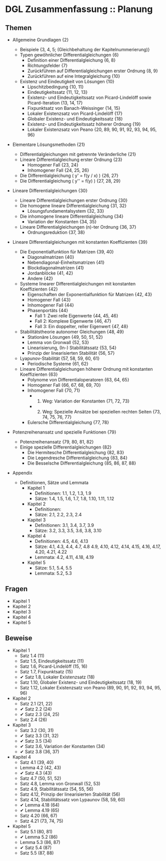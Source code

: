 # DGL Zusammenfassung :: Planung

## Themen

* Allgemeine Grundlagen {2}
    - Beispiele {3, 4, 5; (Gleichbehaltung der Kapitelnummerierung)}
    - Typen gewöhnlicher Differentialgleichungen {6}
        + Definition einer Differentialgleichung {6, 8}
        + Richtungsfelder {7}
        + Zurückführen auf Differentialgleichungen erster Ordnung {8, 9}
        + Zurückführen auf eine Integralgleichung {10}
    - Existenz und Eindeutigkeit von Lösungen {10}
        + Lipschitzbedingung {10, 11}
        + Eindeutigkeitssatz {11, 12, 13}
        + Existenz- und Eindeutigkeitssatz von Picard-Lindelöff sowie Picard-Iteration {13, 14, 17}
        + Fixpunktsatz von Banach-Weissinger {14, 15}
        + Lokaler Existenzsatz von Picard-Lindelöff {17}
        + Globaler Existenz- und Eindeutigkeitssatz {18}
        + Existenz- und Eindeutigkeitssatz höherer Ordnung {19}
        + Lokaler Existenzsatz von Peano {20, 89, 90, 91, 92, 93, 94, 95, 96}
* Elementare Lösungsmethoden {21}
    - Differentialgleichungen mit getrennte Veränderliche {21}
    - Lineare Differentialgleichung erster Ordnung {23}
        + Homogener Fall {23, 24}
        + Inhomogener Fall {24, 25, 26}
    - Die Differentialgleichung \( y' = f(y / x) \) {26, 27}
    - Die Differentialgleichung \( y'' = f(y) \) {27, 28, 29}
* Lineare Differentialgleichungen {30}
    - Lineare Differentialgleichungen erster Ordnung {30}
    - Die homogene lineare Differentialgleichung {31, 32}
        + Lösungsfundamentalsystem {32, 33}
    - Die inhomogene lineare Differentialgleichung {34}
        + Variation der Konstanten {34, 35}
    - Lineare Differentialgleichungen \(n\)-ter Ordnung {36, 37}
        + Ordnungsreduktion {37, 38}
* Lineare Differentialgleichungen mit konstanten Koeffizienten {39}
    - Die Exponentialfunktion für Matrizen {39, 40}
        + Diagonalmatrizen {40}
        + Nebendiagonal-Einheitsmatrizen {41}
        + Blockdiagonalmatrizen {41}
        + Jordanblöcke {41, 42}
        + Andere {42}
    - Systeme linearer Differentialgleichungen mit konstanten Koeffizienten {42}
        + Eigenschaften der Exponentialfunktion für Matrizen {42, 43}
        + Homogener Fall {43}
        + Inhomogener Fall {44}
        + Phasenportäts {44}
            * Fall 1: Zwei relle Eigenwerte {44, 45, 46}
            * Fall 2: Komplexe Eigenwerte {46, 47}
            * Fall 3: Ein doppelter, reller Eigenwert {47, 48}
    - Stabilitätstheorie autonomer Gleichungen {48, 49}
        + Stationäre Lösungen {49, 50, 51, 52}
        + Lemma von Gronwall {52, 53}
        + Linearisierung, (In-) Stabilitätssatz {53, 54}
        + Prinzip der linearisierten Stabilität {56, 57}
    - Lyapunov-Stabilität {57, 58, 59, 60, 61}
        + Periodische Systeme {61, 62}
    - Lineare Differentialgleichungen höherer Ordnung mit konstanten Koeffizienten {63}
        + Polynome von Differentialoperatoren {63, 64, 65}
        + Homogener Fall {66, 67, 68, 69, 70}
        + Inhomogener Fall {70, 71}
            * 1. Weg: Variation der Konstanten {71, 72, 73}
            * 2. Weg: Spezielle Ansätze bei speziellen rechten Seiten {73, 74, 75, 76, 77}
        + Eulersche Differentialgleichung {77, 78}
* Potenzreihenansatz und spezielle Funktionen {79}
    - Potenzreihenansatz {79, 80, 81, 82}
    - Einige spezielle Differentialgleichungen {82}
        + Die Hermitesche Differentialgleichung {82, 83}
        + Die Legendresche Differentialgleichung {83, 84}
        + Die Besselsche Differentialgleichung {85, 86, 87, 88}

* Appendix
    - Definitionen, Sätze und Lemmata
        + Kapitel 1
            * Definitionen: 1.1, 1.2, 1.3, 1.9
            * Sätze: 1.4, 1.5, 1.6, 1.7, 1.8, 1.10, 1.11, 1.12
        + Kapitel 2
            * Definitionen:
            * Sätze: 2.1, 2.2, 2.3, 2.4
        + Kapitel 3
            * Definitionen: 3.1, 3.4, 3.7, 3.9
            * Sätze: 3.2, 3.3, 3.5, 3.6, 3.8, 3.10
        + Kapitel 4
            * Definitionen: 4.5, 4.6, 4.13
            * Sätze: 4.1, 4.3, 4.4, 4.7, 4.8 4.9, 4.10, 4.12, 4.14, 4.15, 4.16, 4.17, 4.20, 4.21, 4.22
            * Lemmata: 4.2, 4.11, 4.18, 4.19
        + Kapitel 5
            * Sätze: 5.1, 5.4, 5.5
            * Lemmata: 5.2, 5.3



## Fragen
* Kapitel 1
* Kapitel 2
* Kapitel 3
* Kapitel 4
* Kapitel 5



## Beweise

* Kapitel 1
    - Satz 1.4 (11)
    - Satz 1.5, Eindeutigkeitssatz (11)
    - Satz 1.6, Picard-Lindelöff (15, 16)
    - Satz 1.7, Fixpunktsatz (15)
    - ✔ Satz 1.8, Lokaler Existenzsatz (18)
    - Satz 1.10, Globaler Existenz- und Eindeutigkeitssatz (18, 19)
    - Satz 1.12, Lokaler Existenzsatz von Peano (89, 90, 91, 92, 93, 94, 95, 96)
* Kapitel 2
    - Satz 2.1 (21, 22)
    - ✔ Satz 2.2 (24)
    - ✔ Satz 2.3 (24, 25)
    - Satz 2.4 (26)
* Kapitel 3
    - Satz 3.2 (30, 31)
    - ✔ Satz 3.3 (31, 32)
    - ✔ Satz 3.5 (34)
    - ✔ Satz 3.6, Variation der Konstanten (34)
    - ✔ Satz 3.8 (36, 37)
* Kapitel 4
    - Satz 4.1 (39, 40)
    - Lemma 4.2 (42, 43)
    - ✔ Satz 4.3 (43)
    - Satz 4.7 (50, 51, 52)
    - Satz 4.8, Lemma von Gronwall (52, 53)
    - Satz 4.9, Stabilitätssatz (54, 55, 56)
    - Satz 4.12, Prinzip der linearisierten Stabilität (56)
    - Satz 4.14, Stabilitätssatz von Lypaunov (58, 59, 60)
    - ✔ Lemma 4.18 (64)
    - ✔ Lemma 4.19 (65)
    - Satz 4.20 (66, 67)
    - Satz 4.21 (73, 74, 75)
* Kapitel 5
    - Satz 5.1 (80, 81)
    - ✔ Lemma 5.2 (86)
    - Lemma 5.3 (86, 87)
    - ✔ Satz 5.4 (87)
    - Satz 5.5 (87, 88)
